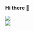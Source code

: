 ### Hi there 👋

![](https://github-readme-stats.vercel.app/api?username=ybendou&theme=radical&hide_border=false&include_all_commits=true&count_private=true)<br/>
![](https://github-readme-streak-stats.herokuapp.com/?user=ybendou&theme=radical&hide_border=false)<br/>
